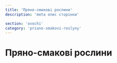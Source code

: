```yaml
---
title: 'Пряно-смакові рослини'
description: 'meta опис сторінки'

section: 'ovochi'
category: 'priano-smakovi-roslyny'
---
```


# Пряно-смакові рослини